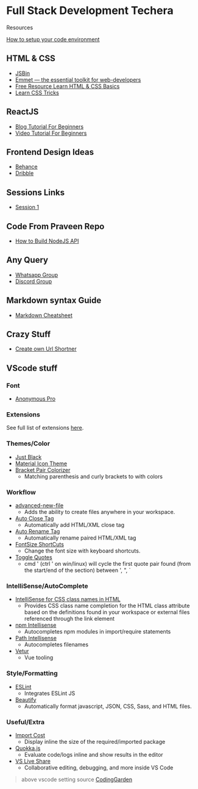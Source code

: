 # Full Stack Development Techera
Resources

[How to setup your code environment](https://blog.praveen.science/my-personal-development-environment/)

## HTML & CSS
 - [JSBin](http://jsbin.com/)
 - [Emmet — the essential toolkit for web-developers](https://emmet.io/)
 - [Free Resource Learn HTML & CSS Basics](https://www.w3schools.com/html/)
 - [Learn CSS Tricks](https://css-tricks.com/)
 
## ReactJS
- [Blog Tutorial For Beginners](https://www.taniarascia.com/getting-started-with-react/)
- [Video Tutorial For Beginners](https://www.youtube.com/watch?v=DLX62G4lc44&t=26s)

## Frontend Design Ideas
- [Behance](https://www.behance.net/)
- [Dribble](https://dribbble.com/)


## Sessions Links
- [Session 1](https://youtu.be/dO62LhJXD0Q)


## Code From Praveen Repo
- [How to Build NodeJS API](https://github.com/praveenscience/NodeJS-API)

## Any Query
 - [Whatsapp Group](https://bit.ly/techerawhatsapp3)
 - [Discord Group](https://bit.ly/techeradiscordserver)

## Markdown syntax Guide
- [Markdown Cheatsheet](https://guides.github.com/pdfs/markdown-cheatsheet-online.pdf)

## Crazy Stuff
- [Create own Url Shortner](https://www.youtube.com/watch?v=gq5yubc1u18)

## VScode stuff

### Font

* [Anonymous Pro](https://www.marksimonson.com/fonts/view/anonymous-pro)

### Extensions

See full list of extensions [here](https://gist.github.com/w3cj/520eb023dd3531d1b654794f65aa434b).

### Themes/Color


* [Just Black](https://marketplace.visualstudio.com/items?itemName=nur.just-black)
* [Material Icon Theme](https://marketplace.visualstudio.com/items?itemName=PKief.material-icon-theme)
* [Bracket Pair Colorizer](https://marketplace.visualstudio.com/items?itemName=coenraads.bracket-pair-colorizer)
  * Matching parenthesis and curly brackets to with colors

### Workflow

* [advanced-new-file](https://marketplace.visualstudio.com/items?itemName=patbenatar.advanced-new-file)
  * Adds the ability to create files anywhere in your workspace.
* [Auto Close Tag](https://marketplace.visualstudio.com/items?itemName=formulahendry.auto-close-tag)
  * Automatically add HTML/XML close tag
* [Auto Rename Tag](https://marketplace.visualstudio.com/items?itemName=formulahendry.auto-rename-tag)
  * Automatically rename paired HTML/XML tag
* [FontSize ShortCuts](https://marketplace.visualstudio.com/items?itemName=fosshaas.fontsize-shortcuts)
  * Change the font size with keyboard shortcuts.
* [Toggle Quotes](https://marketplace.visualstudio.com/items?itemName=BriteSnow.vscode-toggle-quotes)
  * cmd ' (ctrl ' on win/linux) will cycle the first quote pair found (from the start/end of the section) between ', ", `

### IntelliSense/AutoComplete

* [IntelliSense for CSS class names in HTML](https://marketplace.visualstudio.com/items?itemName=Zignd.html-css-class-completion)
  * Provides CSS class name completion for the HTML class attribute based on the definitions found in your workspace or external files referenced through the link element
* [npm Intellisense](https://marketplace.visualstudio.com/items?itemName=christian-kohler.npm-intellisense)
  * Autocompletes npm modules in import/require statements
* [Path Intellisense](https://marketplace.visualstudio.com/items?itemName=christian-kohler.path-intellisense)
  * Autocompletes filenames
* [Vetur](https://marketplace.visualstudio.com/items?itemName=octref.vetur)
  * Vue tooling

### Style/Formatting

* [ESLint](https://marketplace.visualstudio.com/items?itemName=dbaeumer.vscode-eslint)
  * Integrates ESLint JS
* [Beautify](https://marketplace.visualstudio.com/items?itemName=hookyqr.beautify)
  * Automatically format javascript, JSON, CSS, Sass, and HTML files.

### Useful/Extra

* [Import Cost](https://marketplace.visualstudio.com/items?itemName=wix.vscode-import-cost)
  * Display inline the size of the required/imported package
* [Quokka.js](https://marketplace.visualstudio.com/items?itemName=WallabyJs.quokka-vscode)
  * Evaluate code/logs inline and show results in the editor
* [VS Live Share](https://marketplace.visualstudio.com/items?itemName=MS-vsliveshare.vsliveshare)
  * Collaborative editing, debugging, and more inside VS Code


> above vscode setting source [CodingGarden](https://github.com/CodingGarden/vscode-settings)
